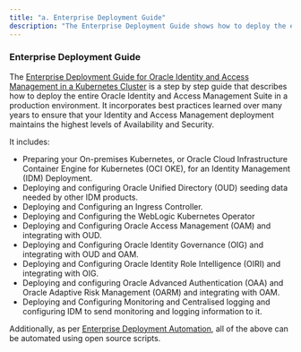 ```yaml
---
title: "a. Enterprise Deployment Guide"
description: "The Enterprise Deployment Guide shows how to deploy the entire Oracle Identity Management suite in a production environment"
---
```


### Enterprise Deployment Guide


The [Enterprise Deployment Guide for Oracle Identity and Access Management in a Kubernetes Cluster](https://docs.oracle.com/en/middleware/fusion-middleware/12.2.1.4/ikedg/index.html) is a step by step guide that describes how to deploy the entire Oracle Identity and Access Management Suite in a production environment. It incorporates best practices learned over many years to ensure that your Identity and Access Management deployment maintains the highest levels of Availability and Security.
 
It includes:
 
   * Preparing your On-premises Kubernetes, or Oracle Cloud Infrastructure Container Engine for Kubernetes (OCI OKE), for an Identity Management (IDM) Deployment. 
   * Deploying and configuring Oracle Unified Directory (OUD) seeding data needed by other IDM products.
   * Deploying and Configuring an Ingress Controller.
   * Deploying and Configuring the WebLogic Kubernetes Operator
   * Deploying and Configuring Oracle Access Management (OAM) and integrating with OUD.
   * Deploying and Configuring Oracle Identity Governance (OIG) and integrating with OUD and OAM.
   * Deploying and Configuring Oracle Identity Role Intelligence (OIRI) and integrating with OIG.
   * Deploying and configuring Oracle Advanced Authentication (OAA) and Oracle Adaptive Risk Management (OARM) and integrating with OAM.
   * Deploying and Configuring Monitoring and Centralised logging and configuring IDM to send monitoring and logging information to it.
 
Additionally, as per [Enterprise Deployment Automation](../enterprise-deployment-automation), all of the above can be automated using open source scripts.